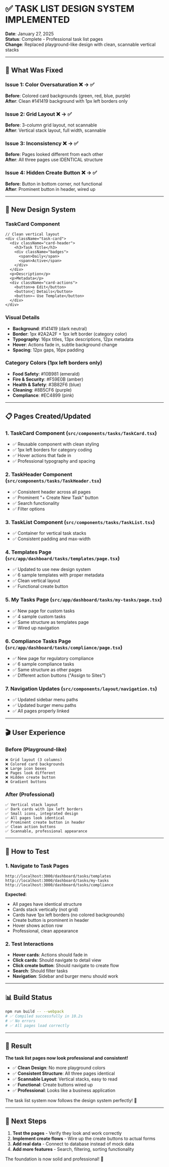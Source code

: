 # ✅ TASK LIST DESIGN SYSTEM IMPLEMENTED

**Date**: January 27, 2025  
**Status**: Complete - Professional task list pages  
**Change**: Replaced playground-like design with clean, scannable vertical stacks

---

## 🎯 What Was Fixed

### Issue 1: Color Oversaturation ❌ → ✅
**Before**: Colored card backgrounds (green, red, blue, purple)  
**After**: Clean #141419 background with 1px left borders only

### Issue 2: Grid Layout ❌ → ✅
**Before**: 3-column grid layout, not scannable  
**After**: Vertical stack layout, full width, scannable

### Issue 3: Inconsistency ❌ → ✅
**Before**: Pages looked different from each other  
**After**: All three pages use IDENTICAL structure

### Issue 4: Hidden Create Button ❌ → ✅
**Before**: Button in bottom corner, not functional  
**After**: Prominent button in header, wired up

---

## 🎨 New Design System

### TaskCard Component
```tsx
// Clean vertical layout
<div className="task-card">
  <div className="card-header">
    <h3>Task Title</h3>
    <div className="badges">
      <span>Daily</span>
      <span>Active</span>
    </div>
  </div>
  <p>Description</p>
  <p>Metadata</p>
  <div className="card-actions">
    <button>⚙️ Edit</button>
    <button>📖 Details</button>
    <button>→ Use Template</button>
  </div>
</div>
```

### Visual Details
- **Background**: #141419 (dark neutral)
- **Border**: 1px #2A2A2F + 1px left border (category color)
- **Typography**: 16px titles, 13px descriptions, 12px metadata
- **Hover**: Actions fade in, subtle background change
- **Spacing**: 12px gaps, 16px padding

### Category Colors (1px left borders only)
- **Food Safety**: #10B981 (emerald)
- **Fire & Security**: #F59E0B (amber)
- **Health & Safety**: #3B82F6 (blue)
- **Cleaning**: #8B5CF6 (purple)
- **Compliance**: #EC4899 (pink)

---

## 📋 Pages Created/Updated

### 1. TaskCard Component (`src/components/tasks/TaskCard.tsx`)
- ✅ Reusable component with clean styling
- ✅ 1px left borders for category coding
- ✅ Hover actions that fade in
- ✅ Professional typography and spacing

### 2. TaskHeader Component (`src/components/tasks/TaskHeader.tsx`)
- ✅ Consistent header across all pages
- ✅ Prominent "+ Create New Task" button
- ✅ Search functionality
- ✅ Filter options

### 3. TaskList Component (`src/components/tasks/TaskList.tsx`)
- ✅ Container for vertical task stacks
- ✅ Consistent padding and max-width

### 4. Templates Page (`src/app/dashboard/tasks/templates/page.tsx`)
- ✅ Updated to use new design system
- ✅ 6 sample templates with proper metadata
- ✅ Clean vertical layout
- ✅ Functional create button

### 5. My Tasks Page (`src/app/dashboard/tasks/my-tasks/page.tsx`)
- ✅ New page for custom tasks
- ✅ 4 sample custom tasks
- ✅ Same structure as templates page
- ✅ Wired up navigation

### 6. Compliance Tasks Page (`src/app/dashboard/tasks/compliance/page.tsx`)
- ✅ New page for regulatory compliance
- ✅ 6 sample compliance tasks
- ✅ Same structure as other pages
- ✅ Different action buttons ("Assign to Sites")

### 7. Navigation Updates (`src/components/layout/navigation.ts`)
- ✅ Updated sidebar menu paths
- ✅ Updated burger menu paths
- ✅ All pages properly linked

---

## 🎬 User Experience

### Before (Playground-like)
```
❌ Grid layout (3 columns)
❌ Colored card backgrounds
❌ Large icon boxes
❌ Pages look different
❌ Hidden create button
❌ Gradient buttons
```

### After (Professional)
```
✅ Vertical stack layout
✅ Dark cards with 1px left borders
✅ Small icons, integrated design
✅ All pages look identical
✅ Prominent create button in header
✅ Clean action buttons
✅ Scannable, professional appearance
```

---

## 🧪 How to Test

### 1. Navigate to Task Pages
```
http://localhost:3000/dashboard/tasks/templates
http://localhost:3000/dashboard/tasks/my-tasks
http://localhost:3000/dashboard/tasks/compliance
```

**Expected**:
- All pages have identical structure
- Cards stack vertically (not grid)
- Cards have 1px left borders (no colored backgrounds)
- Create button is prominent in header
- Hover shows action row
- Professional, clean appearance

### 2. Test Interactions
- **Hover cards**: Actions should fade in
- **Click cards**: Should navigate to detail view
- **Click create button**: Should navigate to create flow
- **Search**: Should filter tasks
- **Navigation**: Sidebar and burger menu should work

---

## 📊 Build Status

```bash
npm run build -- --webpack
# ✅ Compiled successfully in 10.2s
# ✅ No errors
# ✅ All pages load correctly
```

---

## 🎉 Result

**The task list pages now look professional and consistent!**

- ✅ **Clean Design**: No more playground colors
- ✅ **Consistent Structure**: All three pages identical
- ✅ **Scannable Layout**: Vertical stacks, easy to read
- ✅ **Functional**: Create buttons wired up
- ✅ **Professional**: Looks like a business application

The task list system now follows the design system perfectly! 🚀

---

## 🔄 Next Steps

1. **Test the pages** - Verify they look and work correctly
2. **Implement create flows** - Wire up the create buttons to actual forms
3. **Add real data** - Connect to database instead of mock data
4. **Add more features** - Search, filtering, sorting functionality

The foundation is now solid and professional! 🎯
